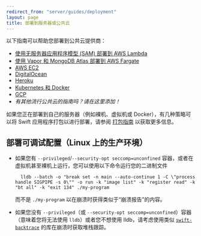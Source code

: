 ```yaml
---
redirect_from: "server/guides/deployment"
layout: page
title: 部署到服务器或公共云
---
```


以下指南可以帮助您部署到公共云提供商：
* [使用无服务器应用程序模型 (SAM) 部署到 AWS Lambda](/documentation/server/guides/deploying/aws-sam-lambda.html)
* [使用 Vapor 和 MongoDB Atlas 部署到 AWS Fargate](/documentation/server/guides/deploying/aws-copilot-fargate-vapor-mongo.html)
* [AWS EC2](/documentation/server/guides/deploying/aws.html)
* [DigitalOcean](/documentation/server/guides/deploying/digital-ocean.html)
* [Heroku](/documentation/server/guides/deploying/heroku.html)
* [Kubernetes 和 Docker](/documentation/server/guides/packaging.html#docker)
* [GCP](/documentation/server/guides/deploying/gcp.html)
* _有其他流行公共云的指南吗？请在这里添加！_

如果您正在部署到自己的服务器（例如裸机、虚拟机或 Docker），有几种策略可以将 Swift 应用程序打包以进行部署，请参阅 [打包指南](/server/guides/packaging.html) 以获取更多信息。

## 部署可调试配置（Linux 上的生产环境）

- 如果您有 `--privileged`/`--security-opt seccomp=unconfined` 容器，或者在虚拟机甚至裸机上运行，您可以使用以下命令运行您的二进制文件

        lldb --batch -o "break set -n main --auto-continue 1 -C \"process handle SIGPIPE -s 0\"" -o run -k "image list" -k "register read" -k "bt all" -k "exit 134" ./my-program

    而不是 `./my-program` 以在崩溃时获得类似于“崩溃报告”的内容。

- 如果您没有 `--privileged`（或 `--security-opt seccomp=unconfined`）容器（意味着您将无法使用 `lldb`）或者您不想使用 lldb，请考虑使用类似 [`swift-backtrace`](https://github.com/swift-server/swift-backtrace) 的库在崩溃时获取堆栈跟踪。
